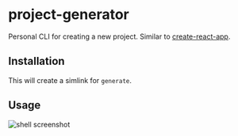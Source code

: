 # project-generator
Personal CLI for creating a new project. Similar to [create-react-app](https://github.com/facebook/create-react-app).
## Installation

This will create a simlink for ```generate```.
## Usage
![shell screenshot](https://github.com/LarsOlt/project-generator/blob/master/screenshots/shell_demo.png?raw=true)
